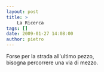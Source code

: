```yaml
---
layout: post
title: >
    La Ricerca
tags: []
date: 2009-01-27 14:08:00
author: pietro
---
```

Forse per la strada all'ultimo pezzo,<br/>bisogna percorrere una via di mezzo.
